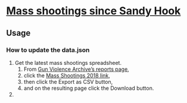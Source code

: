 # [Mass shootings since Sandy Hook](http://interactive.nydailynews.com/map/mass-shootings-since-sandy-hook/)

## Usage

### How to update the data.json

1. Get the latest mass shootings spreadsheet.
    1. From [Gun Violence Archive’s reports page](http://www.gunviolencearchive.org/reports),
    1. click the [Mass Shootings 2018 link](http://www.gunviolencearchive.org/reports/mass-shooting),
    1. then click the Export as CSV button,
    1. and on the resulting page click the Download button.
1. 
